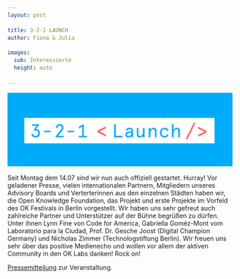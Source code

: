 ```yaml
---
layout: post

title: 3-2-1 LAUNCH
author: Fiona & Julia

images:
  sub: Interessierte
  height: auto

---
```


![launch](/assets/blog/launch.jpg)

Seit Montag dem 14.07 sind wir nun auch offiziell gestartet. Hurray! 
Vor geladener Presse, vielen internationalen Partnern, Mitgliedern unseres Advisory Boards und Verterterinnen aus den einzelnen Städten haben wir, die Open Knowledge Foundation, das Projekt und erste Projekte im Vorfeld des OK Festivals in Berlin vorgestellt. Wir haben uns sehr gefreut auch zahlreiche Partner und Unterstützer auf der Bühne begrüßen zu dürfen. Unter ihnen Lynn Fine von Code for America, Gabriella Goméz-Mont vom Laboratorio para la Ciudad, Prof. Dr. Gesche Joost (Digital Champion Germany) und Nicholas Zimmer (Technologstiftung Berlin).
Wir freuen uns sehr über das positive Medienecho und wollen vor allem der aktiven Community in den OK Labs danken! Rock on!

[Pressemitteilung][] zur Veranstaltung.


[Pressemitteilung]: http://us5.campaign-archive2.com/?u=929f1e07936386d34833e20d1&id=c6b9c30dd9&e=[UNIQID]
